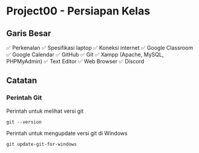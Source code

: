# Project00 - Persiapan Kelas

## Garis Besar

✅ Perkenalan
✅ Spesifikasi laptop
✅ Koneksi internet
✅ Google Classroom
✅ Google Calendar
✅ GitHub
✅ Git
✅ Xampp (Apache, MySQL, PHPMyAdmin)
✅ Text Editor
✅ Web Browser
✅ Discord

## Catatan

### Perintah Git

Perintah untuk melihat versi git
```
git --version
```

Perintah untuk mengupdate versi git di Windows
```
git update-git-for-windows
```
